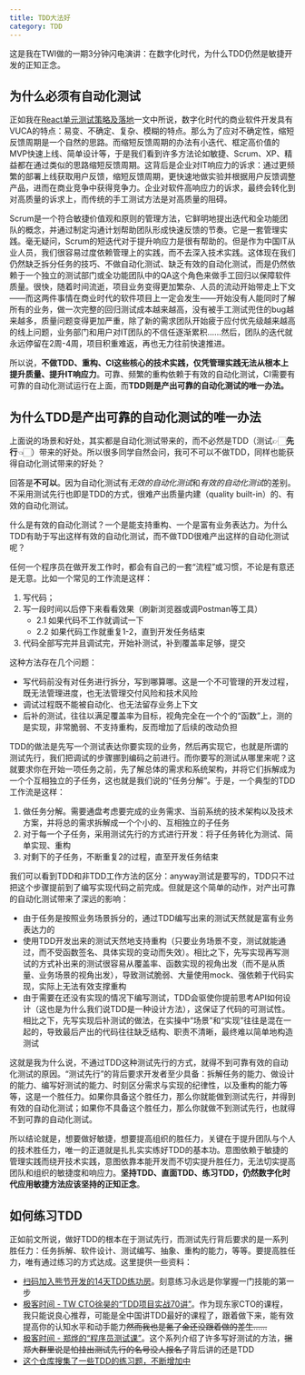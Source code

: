 ```yaml
---
title: TDD大法好
category: TDD
---
```


这是我在TWI做的一期3分钟闪电演讲：在数字化时代，为什么TDD仍然是敏捷开发的正知正念。

## 为什么必须有自动化测试

正如我在[React单元测试策略及落地](https://ethan.thoughtworkers.me/#/post/2018-07-13-react-unit-testing-strategy)一文中所说，数字化时代的商业软件开发具有VUCA的特点：易变、不确定、复杂、模糊的特点。那么为了应对不确定性，缩短反馈周期是一个自然的思路。而缩短反馈周期的办法有小迭代、框定高价值的MVP快速上线、简单设计等，于是我们看到许多方法论如敏捷、Scrum、XP、精益都在通过类似的思路缩短反馈周期。这背后是企业对IT响应力的诉求：通过更频繁的部署上线获取用户反馈，缩短反馈周期，更快速地做实验并根据用户反馈调整产品，进而在商业竞争中获得竞争力。企业对软件高响应力的诉求，最终会转化到对高质量的诉求上，而传统的手工测试方法是对高质量的阻碍。

Scrum是一个符合敏捷价值观和原则的管理方法，它鲜明地提出迭代和全功能团队的概念，并通过制定沟通计划帮助团队形成快速反馈的节奏。它是一套管理实践。毫无疑问，Scrum的短迭代对于提升响应力是很有帮助的。但是作为中国IT从业人员，我们很容易过度依赖管理上的实践，而不去深入技术实践。这体现在我们仍然缺乏拆分任务的技巧、不做自动化测试、缺乏有效的自动化测试，而是仍然依赖于一个独立的测试部门或全功能团队中的QA这个角色来做手工回归以保障软件质量。很快，随着时间流逝，项目业务变得更加繁杂、人员的流动开始带走上下文——而这两件事情在商业时代的软件项目上一定会发生——开始没有人能同时了解所有的业务，做一次完整的回归测试成本越来越高，没有被手工测试兜住的bug越来越多，质量问题变得更加严重，除了新的需求团队开始疲于应付优先级越来越高的线上问题，业务部门和用户对IT团队的不信任逐渐累积……然后，团队的迭代就永远停留在2周-4周，项目积重难返，再也无力往前快速推进。

所以说，**不做TDD、重构、CI这些核心的技术实践，仅凭管理实践无法从根本上提升质量、提升IT响应力**。可靠、频繁的重构依赖于有效的自动化测试，CI需要有可靠的自动化测试运行在上面，而**TDD则是产出可靠的自动化测试的唯一办法。**

## 为什么TDD是产出可靠的自动化测试的唯一办法

上面说的场景和好处，其实都是自动化测试带来的，而不必然是TDD（测试👉🏻**先行**👈🏻）带来的好处。所以很多同学自然会问，我可不可以不做TDD，同样也能获得自动化测试带来的好处？

回答是**不可以**。因为自动化测试有*无效的自动化测试*和*有效的自动化测试*的差别。不采用测试先行也即是TDD的方式，很难产出质量内建（quality built-in）的、有效的自动化测试。

什么是有效的自动化测试？一个是能支持重构、一个是富有业务表达力。为什么TDD有助于写出这样有效的自动化测试，而不做TDD很难产出这样的自动化测试呢？

任何一个程序员在做开发工作时，都会有自己的一套“流程”或习惯，不论是有意还是无意。比如一个常见的工作流是这样：

1. 写代码；
2. 写一段时间以后停下来看看效果（刷新浏览器或调Postman等工具）
   * 2.1 如果代码不工作就调试一下
   * 2.2 如果代码工作就重复1-2，直到开发任务结束
3. 代码全部写完并且调试完，开始补测试，补到覆盖率足够，提交

这种方法存在几个问题：

* 写代码前没有对任务进行拆分，写到哪算哪。这是一个不可管理的开发过程，既无法管理进度，也无法管理交付风险和技术风险
* 调试过程既不能被自动化、也无法留存业务上下文
* 后补的测试，往往以满足覆盖率为目标，视角完全在一个个的“函数”上，测的是实现，非常脆弱、不支持重构，反而增加了后续的改动负担

TDD的做法是先写一个测试表达你要实现的业务，然后再实现它，也就是所谓的测试先行，我们把调试的步骤挪到编码之前进行。而你要写的测试从哪里来呢？这就要求你在开始一项任务之前，先了解总体的需求和系统架构，并将它们拆解成为一个个互相独立的子任务，这也就是我们说的“任务分解”。于是，一个典型的TDD工作流是这样：

1. 做任务分解。需要通盘考虑要完成的业务需求、当前系统的技术架构以及技术方案，并将总的需求拆解成一个个小的、互相独立的子任务
2. 对于每一个子任务，采用测试先行的方式进行开发：将子任务转化为测试、简单实现、重构
3. 对剩下的子任务，不断重复2的过程，直至开发任务结束

我们可以看到TDD和非TDD工作方法的区分：anyway测试是要写的，TDD只不过把这个步骤提前到了编写实现代码之前完成。但就是这个简单的动作，对产出可靠的自动化测试带来了深远的影响：

* 由于任务是按照业务场景拆分的，通过TDD编写出来的测试天然就是富有业务表达力的
* 使用TDD开发出来的测试天然地支持重构（只要业务场景不变，测试就能通过，而不受函数签名、具体实现的变动而失效）。相比之下，先写实现再写测试的方式补出来的测试很容易从覆盖率、函数实现的视角出发（而不是从质量、业务场景的视角出发），导致测试脆弱、大量使用mock、强依赖于代码实现，实际上无法有效支撑重构
* 由于需要在还没有实现的情况下编写测试，TDD会驱使你提前思考API如何设计（这也是为什么我们说TDD是一种设计方法），这保证了代码的可测试性。相比之下，先写实现后补测试的做法，在实操中“场景”和“实现”往往是混在一起的，导致最后产出的代码往往缺乏结构、职责不清晰，最终难以简单地构造测试

这就是我为什么说，不通过TDD这种测试先行的方式，就得不到可靠有效的自动化测试的原因。“测试先行”的背后要求开发者至少具备：拆解任务的能力、做设计的能力、编写好测试的能力、时刻区分需求与实现的纪律性，以及重构的能力等等，这是一个胜任力。如果你具备这个胜任力，那么你就能做到测试先行，并得到有效的自动化测试；如果你不具备这个胜任力，那么你就做不到测试先行，也就得不到可靠的自动化测试。

所以结论就是，想要做好敏捷，想要提高组织的胜任力，关键在于提升团队与个人的技术胜任力，唯一的正道就是扎扎实实练好TDD的基本功。意图依赖于敏捷的管理实践而绕开技术实践，意图依靠本能开发而不切实提升胜任力，无法切实提高团队和组织的敏捷度和响应力。**坚持TDD、直面TDD、练习TDD，仍然数字化时代应用敏捷方法应该坚持的正知正念**。

## 如何练习TDD

正如前文所说，做好TDD的根本在于测试先行，而测试先行背后要求的是一系列胜任力：任务拆解、软件设计、测试编写、抽象、重构的能力，等等。要提高胜任力，唯有通过练习的方式达成。这里提供一些资料：

* [扫码加入熊节开发的14天TDD练功房](https://user-images.githubusercontent.com/11895199/59976313-3af26100-95f5-11e9-8c93-2805d0b6e5ea.png)。刻意练习永远是你掌握一门技能的第一步
* [极客时间 - TW CTO徐昊的“TDD项目实战70讲”](https://time.geekbang.org/column/article/494207)。作为现东家CTO的课程，我只能说良心推荐，可能是全中国讲TDD最好的课程了，跟着做下来，能有效提高你的认知水平和动手能力~~然而我也是氪了金还没跟着做的差生……~~
* [极客时间 - 郑烨的“程序员测试课”](https://time.geekbang.org/column/article/404286)。这个系列介绍了许多写好测试的方法，~~据郑大群里说是怕挂出测试先行的名号没人报名了~~背后讲的还是TDD
* [这个仓库搜集了一些TDD的练习题，不断增加中](https://github.com/EthanLin-TWer/elegant-tdd)
